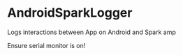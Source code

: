 # AndroidSparkLogger
Logs interactions between App on Android and Spark amp

Ensure serial monitor is on!

